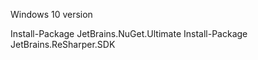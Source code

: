 Windows 10 version

Install-Package JetBrains.NuGet.Ultimate
Install-Package JetBrains.ReSharper.SDK
